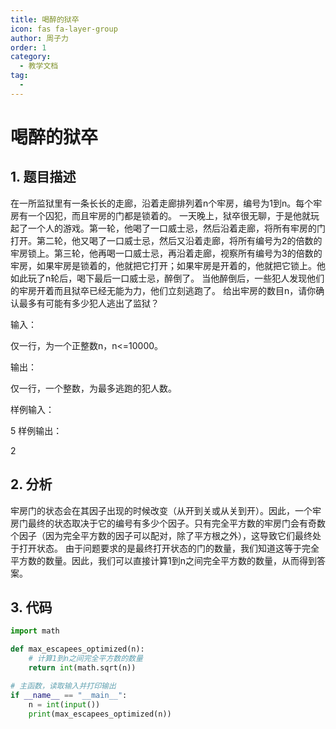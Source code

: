 ```yaml
---
title: 喝醉的狱卒
icon: fas fa-layer-group
author: 周子力
order: 1
category:
  - 教学文档
tag:
  - 
---
```


# 喝醉的狱卒
## 1. 题目描述

在一所监狱里有一条长长的走廊，沿着走廊排列着n个牢房，编号为1到n。每个牢房有一个囚犯，而且牢房的门都是锁着的。 一天晚上，狱卒很无聊，于是他就玩起了一个人的游戏。第一轮，他喝了一口威士忌，然后沿着走廊，将所有牢房的门打开。第二轮，他又喝了一口威士忌，然后又沿着走廊，将所有编号为2的倍数的牢房锁上。第三轮，他再喝一口威士忌，再沿着走廊，视察所有编号为3的倍数的牢房，如果牢房是锁着的，他就把它打开；如果牢房是开着的，他就把它锁上。他如此玩了n轮后，喝下最后一口威士忌，醉倒了。 当他醉倒后，一些犯人发现他们的牢房开着而且狱卒已经无能为力，他们立刻逃跑了。 给出牢房的数目n，请你确认最多有可能有多少犯人逃出了监狱？

输入：

仅一行，为一个正整数n，n<=10000。

输出：

仅一行，一个整数，为最多逃跑的犯人数。

样例输入：

5
样例输出：

2

## 2. 分析

牢房门的状态会在其因子出现的时候改变（从开到关或从关到开）。因此，一个牢房门最终的状态取决于它的编号有多少个因子。只有完全平方数的牢房门会有奇数个因子（因为完全平方数的因子可以配对，除了平方根之外），这导致它们最终处于打开状态。
由于问题要求的是最终打开状态的门的数量，我们知道这等于完全平方数的数量。因此，我们可以直接计算1到n之间完全平方数的数量，从而得到答案。

## 3. 代码

```python
import math

def max_escapees_optimized(n):
    # 计算1到n之间完全平方数的数量
    return int(math.sqrt(n))

# 主函数，读取输入并打印输出
if __name__ == "__main__":
    n = int(input())
    print(max_escapees_optimized(n))
```